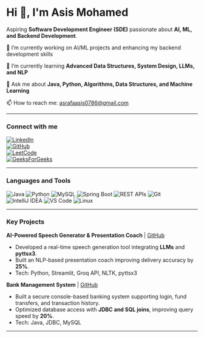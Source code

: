 # Hi 👋, I'm Asis Mohamed

Aspiring **Software Development Engineer (SDE)** passionate about **AI, ML, and Backend Development**.  

🔭 I’m currently working on AI/ML projects and enhancing my backend development skills  

🌱 I’m currently learning **Advanced Data Structures, System Design, LLMs, and NLP**  

💬 Ask me about **Java, Python, Algorithms, Data Structures, and Machine Learning**  

📫 How to reach me: [asrafaasis0786@gmail.com](mailto:asrafaasis0786@gmail.com)  

---

### Connect with me
[![LinkedIn](https://img.shields.io/badge/LinkedIn-AsisMohamed-0A66C2?style=flat&logo=linkedin&logoColor=white)](https://www.linkedin.com/in/asis-mohamed/)  
[![GitHub](https://img.shields.io/badge/GitHub-asrafaasis0786-181717?style=flat&logo=github)](https://github.com/asrafaasis0786)  
[![LeetCode](https://img.shields.io/badge/LeetCode-FFA116?style=flat&logo=leetcode&logoColor=white)](https://leetcode.com/asrafaasis0786/)  
[![GeeksForGeeks](https://img.shields.io/badge/GeeksForGeeks-0F9D58?style=flat&logo=geeksforgeeks&logoColor=white)](https://auth.geeksforgeeks.org/user/asrafaasis0786)  

---

### Languages and Tools
![Java](https://img.shields.io/badge/Java-007396?style=flat&logo=java&logoColor=white)
![Python](https://img.shields.io/badge/Python-3776AB?style=flat&logo=python&logoColor=white)
![MySQL](https://img.shields.io/badge/MySQL-4479A1?style=flat&logo=mysql&logoColor=white)
![Spring Boot](https://img.shields.io/badge/SpringBoot-6DB33F?style=flat&logo=spring&logoColor=white)
![REST APIs](https://img.shields.io/badge/REST_API-0A66C2?style=flat&logo=rest-api&logoColor=white)
![Git](https://img.shields.io/badge/Git-F05032?style=flat&logo=git&logoColor=white)
![IntelliJ IDEA](https://img.shields.io/badge/IntelliJIDEA-000000?style=flat&logo=intellij-idea&logoColor=white)
![VS Code](https://img.shields.io/badge/VSCode-007ACC?style=flat&logo=visual-studio-code&logoColor=white)
![Linux](https://img.shields.io/badge/Linux-FCC624?style=flat&logo=linux&logoColor=black)

---

### Key Projects

**AI-Powered Speech Generator & Presentation Coach** | [GitHub](https://github.com/asrafaasis0786)  
- Developed a real-time speech generation tool integrating **LLMs** and **pyttsx3**.  
- Built an NLP-based presentation coach improving delivery accuracy by **25%**.  
- Tech: Python, Streamlit, Groq API, NLTK, pyttsx3  

**Bank Management System** | [GitHub](https://github.com/asrafaasis0786)  
- Built a secure console-based banking system supporting login, fund transfers, and transaction history.  
- Optimized database access with **JDBC and SQL joins**, improving query speed by **20%**.  
- Tech: Java, JDBC, MySQL  

---

